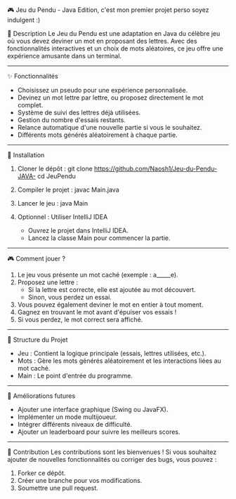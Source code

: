 🎮 Jeu du Pendu - Java Edition, c'est mon premier projet perso soyez indulgent :)


📖 Description
Le Jeu du Pendu est une adaptation en Java du célèbre jeu où vous devez deviner un mot en proposant des lettres. Avec des fonctionnalités interactives et un choix de mots aléatoires, ce jeu offre une expérience amusante dans un terminal.

---

✨ Fonctionnalités
- Choisissez un pseudo pour une expérience personnalisée.
- Devinez un mot lettre par lettre, ou proposez directement le mot complet.
- Système de suivi des lettres déjà utilisées.
- Gestion du nombre d'essais restants.
- Relance automatique d'une nouvelle partie si vous le souhaitez.
- Différents mots générés aléatoirement à chaque partie.

---

🚀 Installation

1. Cloner le dépôt :
   git clone https://github.com/Naosh1/Jeu-du-Pendu-JAVA-
   cd JeuPendu

2. Compiler le projet :
   javac Main.java

3. Lancer le jeu :
   java Main

4. Optionnel : Utiliser IntelliJ IDEA
   - Ouvrez le projet dans IntelliJ IDEA.
   - Lancez la classe Main pour commencer la partie.

---

🎮 Comment jouer ?
1. Le jeu vous présente un mot caché (exemple : a_____e).
2. Proposez une lettre :
   - Si la lettre est correcte, elle est ajoutée au mot découvert.
   - Sinon, vous perdez un essai.
3. Vous pouvez également deviner le mot en entier à tout moment.
4. Gagnez en trouvant le mot avant d'épuiser vos essais !
5. Si vous perdez, le mot correct sera affiché.

---

📂 Structure du Projet
- Jeu : Contient la logique principale (essais, lettres utilisées, etc.).
- Mots : Gère les mots générés aléatoirement et les interactions liées au mot caché.
- Main : Le point d'entrée du programme.

---

🎨 Améliorations futures
- Ajouter une interface graphique (Swing ou JavaFX).
- Implémenter un mode multijoueur.
- Intégrer différents niveaux de difficulté.
- Ajouter un leaderboard pour suivre les meilleurs scores.

---

🤝 Contribution
Les contributions sont les bienvenues ! Si vous souhaitez ajouter de nouvelles fonctionnalités ou corriger des bugs, vous pouvez :
1. Forker ce dépôt.
2. Créer une branche pour vos modifications.
3. Soumettre une pull request.

